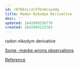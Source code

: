 ```yaml
---
id: rKf68vLr2cVTGnHcxyeUq
title: Radon Nikodym Derivative
desc: ''
updated: 1642099256779
created: 1642099115703
---
```


radon nikodym derivative

[Some -maybe wrong observations](https://docs.google.com/document/d/1M2DfKqAx4AijTccnBaR4IUYWmk3aZ4KoyxovehF7CQw/edit)

[Reference](http://fds.duke.edu/db/attachment/1673)
